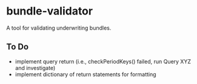# bundle-validator
A tool for validating underwriting bundles.

## To Do
- implement query return (i.e., checkPeriodKeys() failed, run Query XYZ and investigate)
- implement dictionary of return statements for formatting
